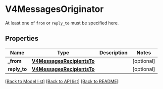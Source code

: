 # V4MessagesOriginator

At least one of `from` or `reply_to` must be specified here.
## Properties
Name | Type | Description | Notes
------------ | ------------- | ------------- | -------------
**_from** | [**V4MessagesRecipientsTo**](V4MessagesRecipientsTo.md) |  | [optional] 
**reply_to** | [**V4MessagesRecipientsTo**](V4MessagesRecipientsTo.md) |  | [optional] 

[[Back to Model list]](../README.md#documentation-for-models) [[Back to API list]](../README.md#documentation-for-api-endpoints) [[Back to README]](../README.md)


